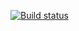[![Build status](https://ci.appveyor.com/api/projects/status/4ugr2asxt1eimg1l?svg=true)](https://ci.appveyor.com/project/Vitaly93232/ajs-hw10-t3)
